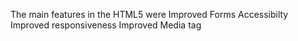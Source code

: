 The main features in the HTML5 were
Improved Forms
Accessibilty
Improved responsiveness
Improved Media tag
